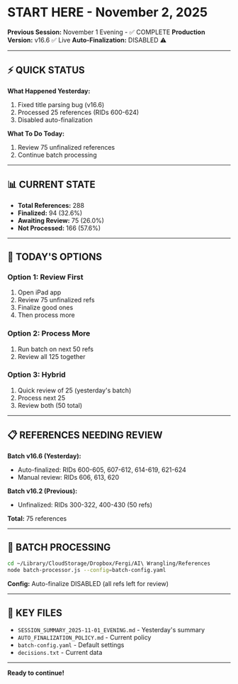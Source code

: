 # START HERE - November 2, 2025

**Previous Session:** November 1 Evening - ✅ COMPLETE
**Production Version:** v16.6 ✅ Live
**Auto-Finalization:** DISABLED ⚠️

---

## ⚡ QUICK STATUS

**What Happened Yesterday:**
1. Fixed title parsing bug (v16.6)
2. Processed 25 references (RIDs 600-624)
3. Disabled auto-finalization

**What To Do Today:**
1. Review 75 unfinalized references
2. Continue batch processing

---

## 📊 CURRENT STATE

- **Total References:** 288
- **Finalized:** 94 (32.6%)
- **Awaiting Review:** 75 (26.0%)
- **Not Processed:** 166 (57.6%)

---

## 🎯 TODAY'S OPTIONS

### Option 1: Review First
1. Open iPad app
2. Review 75 unfinalized refs
3. Finalize good ones
4. Then process more

### Option 2: Process More
1. Run batch on next 50 refs
2. Review all 125 together

### Option 3: Hybrid
1. Quick review of 25 (yesterday's batch)
2. Process next 25
3. Review both (50 total)

---

## 📋 REFERENCES NEEDING REVIEW

**Batch v16.6 (Yesterday):**
- Auto-finalized: RIDs 600-605, 607-612, 614-619, 621-624
- Manual review: RIDs 606, 613, 620

**Batch v16.2 (Previous):**
- Unfinalized: RIDs 300-322, 400-430 (50 refs)

**Total:** 75 references

---

## 🔧 BATCH PROCESSING

```bash
cd ~/Library/CloudStorage/Dropbox/Fergi/AI\ Wrangling/References
node batch-processor.js --config=batch-config.yaml
```

**Config:** Auto-finalize DISABLED (all refs left for review)

---

## 📁 KEY FILES

- `SESSION_SUMMARY_2025-11-01_EVENING.md` - Yesterday's summary
- `AUTO_FINALIZATION_POLICY.md` - Current policy
- `batch-config.yaml` - Default settings
- `decisions.txt` - Current data

---

**Ready to continue!**
